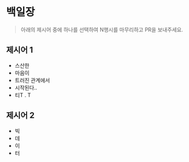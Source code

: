 # 백일장

> 아래의 제시어 중에 하나를 선택하여 N행시를 마무리하고 PR을 보내주세요.

## 제시어 1

* 스산한
* 마음이
* 트러진 관계에서
* 시작된다..
* 티T . T

## 제시어 2

* 빅
* 데
* 이
* 터

